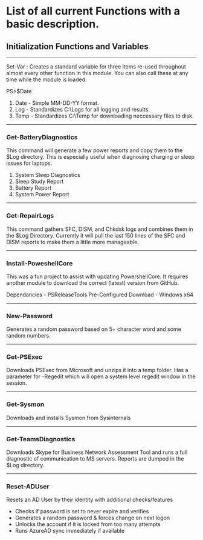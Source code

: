 # List of all current Functions with a basic description.


## Initialization Functions and Variables
---
Set-Var : Creates a standard variable for three items re-used throughout almost every other function in this module. You can also call these at any time while the module is loaded. 

  PS>$Date
  

1. Date - Simple MM-DD-YY format.
2. Log - Standardizes C:\Logs for all logging and results.
3. Temp - Standardizes C:\Temp for downloading neccessary files to disk.

---

### Get-BatteryDiagnostics

This command will generate a few power reports and copy them to the $Log directory. This is especially useful when diagnosing charging or sleep issues for laptops. 

1. System Sleep Diagnostics
2. Sleep Study Report
3. Battery Report 
4. System Power Report

---
### Get-RepairLogs

This command gathers SFC, DISM, and Chkdsk logs and combines them in the $Log Directory. Currently it will pull the last 150 lines of the SFC and DISM reports to make them a little more manageable. 

---
### Install-PoweshellCore

This was a fun project to assist with updating PowershellCore. It requires another module to download the correct (latest) version from GitHub. 

Dependancies - PSReleaseTools
Pre-Configured Download - Windows x64

---
### New-Password

Generates a random password based on 5+ character word and some random numbers.

---
### Get-PSExec

Downloads PSExec from Microsoft and unzips it into a temp folder. Has a parameter for -Regedit which will open a system level regedit window in the session. 

---
### Get-Sysmon

Downloads and installs Sysmon from Sysinternals

---
### Get-TeamsDiagnostics

Downloads Skype for Business Network Assessment Tool and runs a full diagnostic of communication to MS servers. Reports are dumped in the $Log directory. 

---
### Reset-ADUser

Resets an AD User by their identity with additional checks/features

- Checks if password is set to never expire and verifies
- Generates a random password & forces change on next logon
- Unlocks the account if it is locked from too many attempts
- Runs AzureAD sync immediately if available
